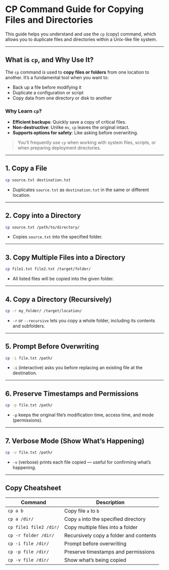 # CP Command Guide for Copying Files and Directories

This guide helps you understand and use the `cp` (copy) command, which allows you to duplicate files and directories within a Unix-like file system.

---

## What is `cp`, and Why Use It?

The `cp` command is used to **copy files or folders** from one location to another. It’s a fundamental tool when you want to:

* Back up a file before modifying it
* Duplicate a configuration or script
* Copy data from one directory or disk to another

### Why Learn `cp`?

* **Efficient backups**: Quickly save a copy of critical files.
* **Non-destructive**: Unlike `mv`, `cp` leaves the original intact.
* **Supports options for safety**: Like asking before overwriting.

> You’ll frequently use `cp` when working with system files, scripts, or when preparing deployment directories.

---

## 1. Copy a File

```bash
cp source.txt destination.txt
```

* Duplicates `source.txt` as `destination.txt` in the same or different location.

---

## 2. Copy into a Directory

```bash
cp source.txt /path/to/directory/
```

* Copies `source.txt` into the specified folder.

---

## 3. Copy Multiple Files into a Directory

```bash
cp file1.txt file2.txt /target/folder/
```

* All listed files will be copied into the given folder.

---

## 4. Copy a Directory (Recursively)

```bash
cp -r my_folder/ /target/location/
```

* `-r` or `--recursive` lets you copy a whole folder, including its contents and subfolders.

---

## 5. Prompt Before Overwriting

```bash
cp -i file.txt /path/
```

* `-i` (interactive) asks you before replacing an existing file at the destination.

---

## 6. Preserve Timestamps and Permissions

```bash
cp -p file.txt /path/
```

* `-p` keeps the original file’s modification time, access time, and mode (permissions).

---

## 7. Verbose Mode (Show What’s Happening)

```bash
cp -v file.txt /path/
```

* `-v` (verbose) prints each file copied — useful for confirming what’s happening.

---

## Copy Cheatsheet

| Command                | Description                            |
| ---------------------- | -------------------------------------- |
| `cp a b`               | Copy file `a` to `b`                   |
| `cp a /dir/`           | Copy `a` into the specified directory  |
| `cp file1 file2 /dir/` | Copy multiple files into a folder      |
| `cp -r folder /dir/`   | Recursively copy a folder and contents |
| `cp -i file /dir/`     | Prompt before overwriting              |
| `cp -p file /dir/`     | Preserve timestamps and permissions    |
| `cp -v file /dir/`     | Show what’s being copied               |




